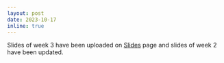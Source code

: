 ```yaml
---
layout: post
date: 2023-10-17
inline: true
---
```


Slides of week 3 have been uploaded on [Slides](/slides/) page and slides of week 2 have been updated.
